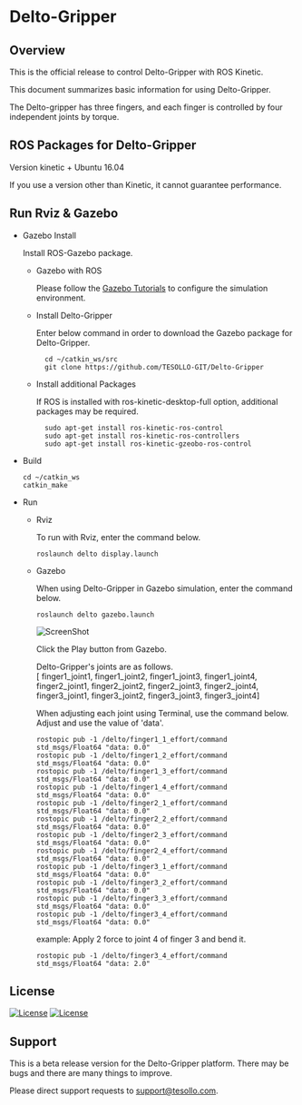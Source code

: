 # Delto-Gripper

## Overview

This is the official release to control Delto-Gripper with ROS Kinetic.

This document summarizes basic information for using Delto-Gripper.

The Delto-gripper has three fingers, and each finger is controlled by four independent joints by torque.


## ROS Packages for Delto-Gripper

Version kinetic + Ubuntu 16.04

If you use a version other than Kinetic, it cannot guarantee performance.

## Run Rviz & Gazebo

  + Gazebo Install
  
    Install ROS-Gazebo package.

    + Gazebo with ROS
      
      Please follow the [Gazebo Tutorials](http://gazebosim.org/tutorials?cat=connect_ros) to configure the simulation environment.   

    + Install Delto-Gripper

      Enter below command in order to download the Gazebo package for Delto-Gripper.

            cd ~/catkin_ws/src
            git clone https://github.com/TESOLLO-GIT/Delto-Gripper
    
    + Install additional Packages
   
      If ROS is installed with ros-kinetic-desktop-full option, additional packages may be required.
    
            sudo apt-get install ros-kinetic-ros-control
            sudo apt-get install ros-kinetic-ros-controllers
            sudo apt-get install ros-kinetic-gzeobo-ros-control
    
  + Build

        cd ~/catkin_ws
        catkin_make

  + Run 

    + Rviz

      To run with Rviz, enter the command below.
  
          roslaunch delto display.launch
        
    + Gazebo

      When using Delto-Gripper in Gazebo simulation, enter the command below.
        
          roslaunch delto gazebo.launch
          
      ![ScreenShot](https://raw.github.com/TESOLLO-GIT/Delto-Gripper/master/img001.png)
      
      Click the Play button from Gazebo.
          
      Delto-Gripper's joints are as follows.<br/>
      [ finger1_joint1, finger1_joint2, finger1_joint3, finger1_joint4,<br/>
        finger2_joint1, finger2_joint2, finger2_joint3, finger2_joint4,<br/>
        finger3_joint1, finger3_joint2, finger3_joint3, finger3_joint4]
            
      When adjusting each joint using Terminal, use the command below. Adjust and use the value of 'data'.
      
          rostopic pub -1 /delto/finger1_1_effort/command std_msgs/Float64 "data: 0.0"
          rostopic pub -1 /delto/finger1_2_effort/command std_msgs/Float64 "data: 0.0"
          rostopic pub -1 /delto/finger1_3_effort/command std_msgs/Float64 "data: 0.0"
          rostopic pub -1 /delto/finger1_4_effort/command std_msgs/Float64 "data: 0.0"
          rostopic pub -1 /delto/finger2_1_effort/command std_msgs/Float64 "data: 0.0"
          rostopic pub -1 /delto/finger2_2_effort/command std_msgs/Float64 "data: 0.0"
          rostopic pub -1 /delto/finger2_3_effort/command std_msgs/Float64 "data: 0.0"
          rostopic pub -1 /delto/finger2_4_effort/command std_msgs/Float64 "data: 0.0"
          rostopic pub -1 /delto/finger3_1_effort/command std_msgs/Float64 "data: 0.0"
          rostopic pub -1 /delto/finger3_2_effort/command std_msgs/Float64 "data: 0.0"
          rostopic pub -1 /delto/finger3_3_effort/command std_msgs/Float64 "data: 0.0"
          rostopic pub -1 /delto/finger3_4_effort/command std_msgs/Float64 "data: 0.0"
          
      example:
        Apply 2 force to joint 4 of finger 3 and bend it.
        
          rostopic pub -1 /delto/finger3_4_effort/command std_msgs/Float64 "data: 2.0"
        


## License

[![License](https://img.shields.io/badge/License-Apache%202.0-blue.svg)](https://opensource.org/licenses/Apache-2.0)
[![License](https://img.shields.io/badge/License-BSD%203--Clause-blue.svg)](https://opensource.org/licenses/BSD-3-Clause)

## Support

This is a beta release version for the Delto-Gripper platform. There may be bugs and there are many things to improve.

Please direct support requests to support@tesollo.com.


